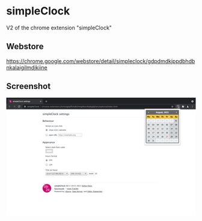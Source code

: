 # simpleClock

V2 of the chrome extension "simpleClock"

## Webstore
<https://chrome.google.com/webstore/detail/simpleclock/gdpdmdkjppdbhdbnkalaigilmdjkiine>

## Screenshot
![simpleClock Screenshot](media/screenshot.png)
